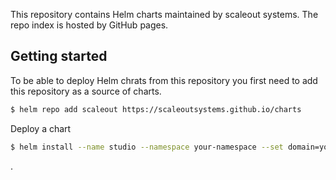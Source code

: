 

This repository contains Helm charts maintained by scaleout systems. The repo index is hosted by GitHub pages.

## Getting started
To be able to deploy Helm chrats from this repository you first need to add this repository as a source of charts.

```bash
$ helm repo add scaleout https://scaleoutsystems.github.io/charts
```

Deploy a chart
```bash
$ helm install --name studio --namespace your-namespace --set domain=your.domain.name scaleout/studio
```



.
